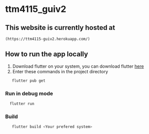 # ttm4115_guiv2

## This website is currently hosted at
    (https://ttm4115-guiv2.herokuapp.com/)

## How to run the app locally
1. Download flutter on your system, you can download flutter [here](https://docs.flutter.dev/get-started/install)
2. Enter these commands in the project directory
 ```bash
    flutter pub get
 ```
### Run in debug mode
  ```bash
    flutter run
 ```

 ### Build
 ```bash
    flutter build <Your prefered system>
 ```

